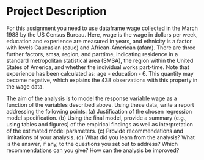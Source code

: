 # Project Description

For this assignment you need to use dataframe wage collected in the March 1988 by the US Census Bureau. Here, wage is the wage in dollars per week, education and experience are measured in years, and ethnicity is a factor with levels Caucasian (cauc) and African-American (afam). There are three further factors, smsa, region, and parttime, indicating residence in a standard metropolitan statistical area (SMSA), the region within the United States of America, and whether the individual works part-time. Note that experience has been calculated as: age - education - 6. This quantity may become negative, which explains the 438 observations with this property in the wage data.

The aim of the analysis is to model the response variable wage as a function of the variables described above.
Using these data, write a report addressing the following points:
(a) Justification of the chosen regression model specification.
(b) Using the final model, provide a summary (e.g., using tables and figures) of the empirical findings as well as interpretation of the estimated model parameters.
(c) Provide recommendations and limitations of your analysis.
(d) What did you learn from the analysis? What is the answer, if any, to the questions you set out to address? Which recommendations can you give? How can the analysis be improved?
